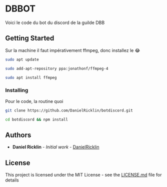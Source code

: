 # DBBOT

Voici le code du bot du discord de la guilde DBB

## Getting Started

Sur la machine il faut impérativement ffmpeg, donc installez le 😂

```sh
sudo apt update

sudo add-apt-repository ppa:jonathonf/ffmpeg-4

sudo apt install ffmpeg
```

### Installing

Pour le code, la routine quoi

```sh
git clone https://github.com/DanielRicklin/botdiscord.git

cd botdiscord && npm install
```
## Authors

* **Daniel Ricklin** - *Initial work* - [DanielRicklin](https://github.com/DanielRicklin)

## License

This project is licensed under the MIT License - see the [LICENSE.md](LICENSE.md) file for details
